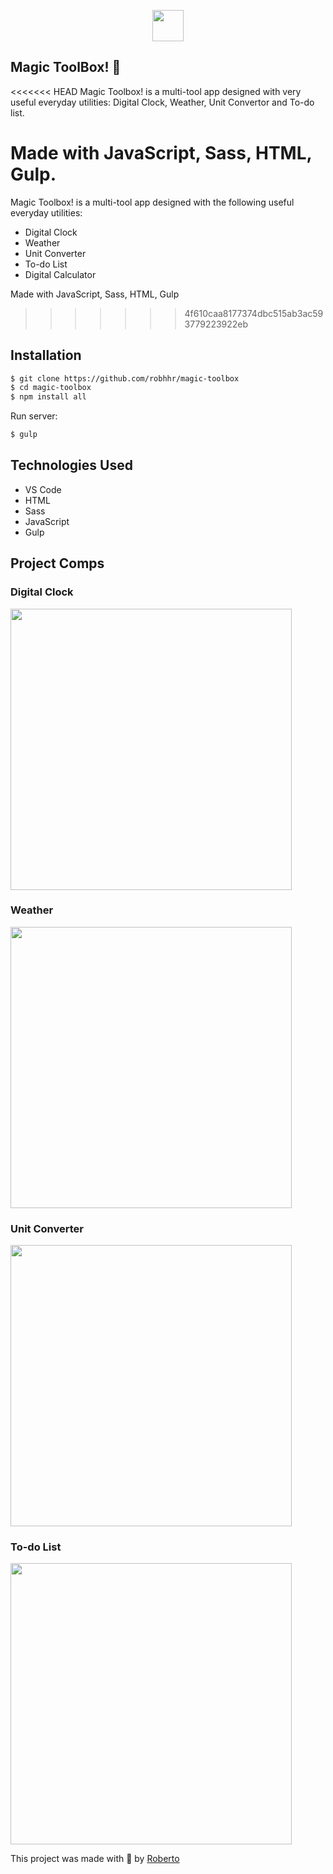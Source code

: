 <p align="center">
    <img src="./images/toolbox-logo.png" height="50px">
</p>

## Magic ToolBox! 🧙

<<<<<<< HEAD
Magic Toolbox! is a multi-tool app designed with very useful everyday utilities: Digital Clock, Weather, Unit Convertor and To-do list.

Made with JavaScript, Sass, HTML, Gulp.
=======
Magic Toolbox! is a multi-tool app designed with the following useful everyday utilities: 
* Digital Clock
* Weather
* Unit Converter
* To-do List
* Digital Calculator

Made with JavaScript, Sass, HTML, Gulp
>>>>>>> 4f610caa8177374dbc515ab3ac593779223922eb

## Installation

```sh
$ git clone https://github.com/robhhr/magic-toolbox
$ cd magic-toolbox
$ npm install all
```

Run server:

```sh
$ gulp
```

## Technologies Used

- VS Code
- HTML
- Sass
- JavaScript
- Gulp

## Project Comps

### Digital Clock

<img src="./images/screenshot-clock.png" width="450" height="auto">

### Weather

<img src="./images/screenshot-weather.png" width="450" height="auto">

### Unit Converter

<img src="./images/screenshot-unit.png" width="450" height="auto">

### To-do List

<img src="./images/screenshot-todo.png" width="450" height="auto">

This project was made with 💙 by <a href="https://twitter.com/hallorob">Roberto</a>
